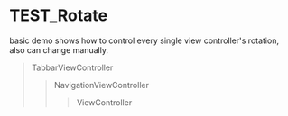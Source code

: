 # TEST_Rotate
basic demo shows how to control every single view controller's rotation, also can change manually. 

>TabbarViewController
>> NavigationViewController
>>> ViewController
        
        
